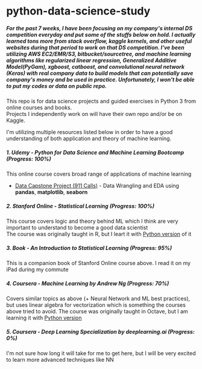 # python-data-science-study

  
##### For the past 7 weeks, I have been focusing on my company's internal DS competition everyday and put some of the stuffs below on hold. I actually learned tons more from stack overflow, kaggle kernels, and other useful websites during that period to work on that DS competition. I've been utilizing AWS EC2/EMR/S3, bitbucket/sourcetree, and machine learning algorithms like regularized linear regression, Generalized Additive Model(PyGam), xgboost, catboost, and convolutional neural network (Keras) with real company data to build models that can potentially save company's money and be used in practice. Unfortunately, I won't be able to put my codes or data on public repo.

This repo is for data science projects and guided exercises in Python 3 from online courses and books.  
Projects I independently work on will have their own repo and/or be on Kaggle.

I'm utilizing multiple resources listed below in order to have a good understanding of both application and theory of machine learning.

##### 1. Udemy - Python for Data Science and Machine Learning Bootcamp (Progress: 100%)  
  This online course covers broad range of applications of machine learning  
  - [Data Capstone Project (911 Calls)](https://github.com/bchoiny/python-data-science-study/tree/master/911-eda) - Data Wrangling and EDA using **pandas**, **matplotlib**, **seaborn**
  
##### 2. Stanford Online - Statistical Learning (Progress: 100%)  
  This course covers logic and theory behind ML which I think are very important to understand to become a good data scientist  
  The course was originally taught in R, but I leart it with [Python version](https://github.com/Pierian-Data/ISLR-python) of it 
  
##### 3. Book - An Introduction to Statistical Learning (Progress: 95%)  
  This is a companion book of Stanford Online course above. I read it on my iPad during my commute
  
##### 4. Coursera - Machine Learning by Andrew Ng (Progress: 70%)  
  Covers similar topics as above (+ Neural Network and ML best practices), but uses linear algebra for vectorization which is something the courses above tried to avoid. The course was originally taught in Octave, but I am learning it with [Python version](https://github.com/dibgerge/ml-coursera-python-assignments)
  
##### 5. Coursera - Deep Learning Specialization by deeplearning.ai (Progress: 0%)  
  I'm not sure how long it will take for me to get here, but I will be very excited to learn more advanced techniques like NN
